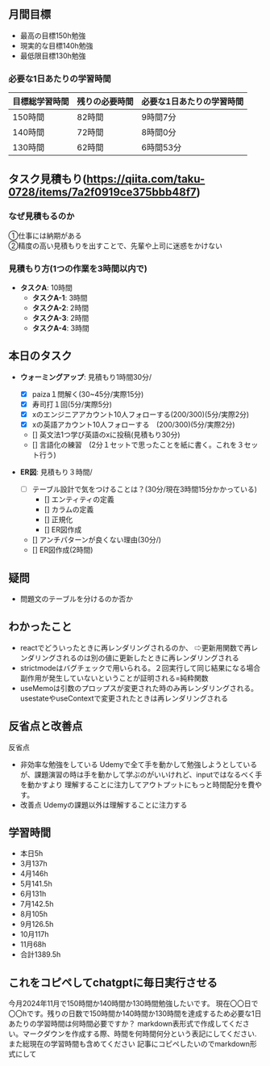 
## 月間目標
- 最高の目標150h勉強
- 現実的な目標140h勉強
- 最低限目標130h勉強

### 必要な1日あたりの学習時間

| 目標総学習時間 | 残りの必要時間 | 必要な1日あたりの学習時間 |
|----------------|----------------|--------------------------|
| 150時間        | 82時間         | 9時間7分                |
| 140時間        | 72時間         | 8時間0分                |
| 130時間        | 62時間         | 6時間53分               |

## タスク見積もり(https://qiita.com/taku-0728/items/7a2f0919ce375bbb48f7)
### なぜ見積もるのか   
①仕事には納期がある  
②精度の高い見積もりを出すことで、先輩や上司に迷惑をかけない

### 見積もり方(1つの作業を3時間以内で)
- **タスクA**: 10時間
  - **タスクA-1**: 3時間
  - **タスクA-2**: 2時間
  - **タスクA-3**: 2時間
  - **タスクA-4**: 3時間


## 本日のタスク

  - **ウォーミングアップ**: 見積もり1時間30分/
    - [x] paiza１問解く(30~45分/実際15分)  
    - [x] 寿司打１回(5分/実際5分)
    - [x] xのエンジニアアカウント10人フォローする(200/300)(5分/実際2分)
    - [x] xの英語アカウント10人フォローする　(200/300)(5分/実際2分)
    - [] 英文法1つ学び英語のxに投稿(見積もり30分)
    - [] 言語化の練習　(2分１セットで思ったことを紙に書く。これを３セット行う)
   
   - **ER図**: 見積もり３時間/    
     - [ ] テーブル設計で気をつけることは？(30分/現在3時間15分かかっている)
       -  [] エンティティの定義
       -  [] カラムの定義
       -  [] 正規化
       -  [] ER図作成
     - [] アンチパターンが良くない理由(30分/)  
     - [] ER図作成(2時間)

    

## 疑問
- 問題文のテーブルを分けるのか否か



## わかったこと
- reactでどういったときに再レンダリングされるのか、
⇨更新用関数で再レンダリングされるのは別の値に更新したときに再レンダリングされる
- strictmodeはバグチェックで用いられる。２回実行して同じ結果になる場合副作用が発生していないということが証明される=純粋関数
- useMemoは引数のプロップスが変更された時のみ再レンダリングされる。usestateやuseContextで変更されたときは再レンダリングされる




## 反省点と改善点
反省点 
- 非効率な勉強をしている
Udemyで全て手を動かして勉強しようとしているが、課題演習の時は手を動かして学ぶのがいいけれど、inputではなるべく手を動かすより
理解することに注力してアウトプットにもっと時間配分を費やす。
- 改善点
Udemyの課題以外は理解することに注力する

 


## 学習時間
  - 本日5h
  - 3月137h
  - 4月146h
  - 5月141.5h
  - 6月131h
  - 7月142.5h
  - 8月105h
  - 9月126.5h
  - 10月117h
  - 11月68h
  - 合計1389.5h

 ## これをコピペしてchatgptに毎日実行させる
今月2024年11月で150時間か140時間か130時間勉強したいです。
現在〇〇日で〇〇hです。残りの日数で150時間か140時間か130時間を達成するため必要な1日あたりの学習時間は何時間必要ですか？
markdown表形式で作成してください。マークダウンを作成する際、時間を何時間何分という表記にしてください.また総現在の学習時間も含めてください
記事にコピペしたいのでmarkdown形式にして
 
